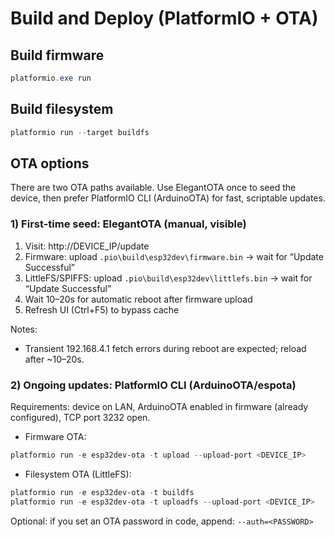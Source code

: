# Build and Deploy (PlatformIO + OTA)

## Build firmware

```powershell
platformio.exe run
```

## Build filesystem

```powershell
platformio run --target buildfs
```

## OTA options

There are two OTA paths available. Use ElegantOTA once to seed the device, then prefer PlatformIO CLI (ArduinoOTA) for fast, scriptable updates.

### 1) First-time seed: ElegantOTA (manual, visible)

1. Visit: http://DEVICE_IP/update
2. Firmware: upload `.pio\build\esp32dev\firmware.bin` → wait for “Update Successful”
3. LittleFS/SPIFFS: upload `.pio\build\esp32dev\littlefs.bin` → wait for “Update Successful”
4. Wait 10–20s for automatic reboot after firmware upload
5. Refresh UI (Ctrl+F5) to bypass cache

Notes:
- Transient 192.168.4.1 fetch errors during reboot are expected; reload after ~10–20s.


### 2) Ongoing updates: PlatformIO CLI (ArduinoOTA/espota)

Requirements: device on LAN, ArduinoOTA enabled in firmware (already configured), TCP port 3232 open.

- Firmware OTA:

```powershell
platformio run -e esp32dev-ota -t upload --upload-port <DEVICE_IP>
```

- Filesystem OTA (LittleFS):

```powershell
platformio run -e esp32dev-ota -t buildfs
platformio run -e esp32dev-ota -t uploadfs --upload-port <DEVICE_IP>
```

Optional: if you set an OTA password in code, append: `--auth=<PASSWORD>`

